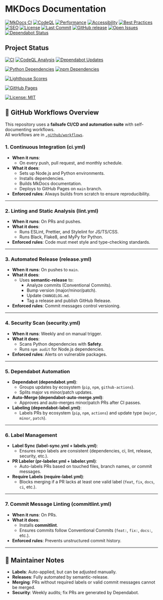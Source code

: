 # MKDocs Documentation

[![MkDocs CI](https://github.com/RootService/MKDocs/actions/workflows/ci.yml/badge.svg)](https://github.com/RootService/MKDocs/actions/workflows/ci.yml)
[![CodeQL](https://github.com/RootService/MKDocs/actions/workflows/ci.yml/badge.svg?event=codeql)](https://github.com/RootService/MKDocs/security/code-scanning)
[![Performance](https://img.shields.io/endpoint?url=https://raw.githubusercontent.com/RootService/MKDocs/gh-pages/lh-scores.json&label=Performance&query=$.performance&color=green)]()
[![Accessibility](https://img.shields.io/endpoint?url=https://raw.githubusercontent.com/RootService/MKDocs/gh-pages/lh-scores.json&label=Accessibility&query=$.accessibility&color=green)]()
[![Best Practices](https://img.shields.io/endpoint?url=https://raw.githubusercontent.com/RootService/MKDocs/gh-pages/lh-scores.json&label=Best%20Practices&query=$."best-practices"&color=green)]()
[![SEO](https://img.shields.io/endpoint?url=https://raw.githubusercontent.com/RootService/MKDocs/gh-pages/lh-scores.json&label=SEO&query=$.seo&color=green)]()
[![License](https://img.shields.io/github/license/RootService/MKDocs)](LICENSE)
[![Last Commit](https://img.shields.io/github/last-commit/RootService/MKDocs.svg)](https://github.com/RootService/MKDocs/commits/main)
[![GitHub release](https://img.shields.io/github/v/release/RootService/MKDocs)](https://github.com/RootService/MKDocs/releases)
[![Open Issues](https://img.shields.io/github/issues/RootService/MKDocs.svg)](https://github.com/RootService/MKDocs/issues)
[![Dependabot Status](https://img.shields.io/badge/dependabot-enabled-brightgreen?logo=dependabot)](https://docs.github.com/en/code-security/dependabot/dependabot-security-updates)

## Project Status

[![CI](https://github.com/RootService/MKDocs/actions/workflows/ci.yml/badge.svg)](https://github.com/RootService/MKDocs/actions/workflows/ci.yml)
[![CodeQL Analysis](https://github.com/RootService/MKDocs/actions/workflows/codeql.yml/badge.svg)](https://github.com/RootService/MKDocs/actions/workflows/codeql.yml)
[![Dependabot Updates](https://img.shields.io/badge/Dependabot-enabled-brightgreen?logo=dependabot)](https://github.com/RootService/MKDocs/network/updates)

[![Python Dependencies](https://img.shields.io/badge/pip-requirements-blue?logo=python)](requirements.txt)
[![npm Dependencies](https://img.shields.io/badge/npm-deps-blue?logo=npm)](package.json)

[![Lighthouse Scores](https://img.shields.io/endpoint?url=https://raw.githubusercontent.com/RootService/MKDocs/gh-pages/lh-scores.json)](https://RootService.github.io/MKDocs/lh-scores.json)

[![GitHub Pages](https://img.shields.io/github/deployments/RootService/MKDocs/github-pages?label=docs)](https://RootService.github.io/MKDocs/)

[![License: MIT](https://img.shields.io/badge/License-MIT-yellow.svg)](LICENSE)


## 🔧 GitHub Workflows Overview

This repository uses a **failsafe CI/CD and automation suite** with self-documenting workflows.  
All workflows are in [`.github/workflows`](.github/workflows).

### 1. **Continuous Integration (ci.yml)**
- **When it runs**:  
  - On every push, pull request, and monthly schedule.  
- **What it does**:  
  - Sets up Node.js and Python environments.  
  - Installs dependencies.  
  - Builds MkDocs documentation.  
  - Deploys to GitHub Pages on `main` branch.  
- **Enforced rules**: Always builds from scratch to ensure reproducibility.

---

### 2. **Linting and Static Analysis (lint.yml)**
- **When it runs**: On PRs and pushes.  
- **What it does**:  
  - Runs ESLint, Prettier, and Stylelint for JS/TS/CSS.  
  - Runs Black, Flake8, and MyPy for Python.  
- **Enforced rules**: Code must meet style and type-checking standards.

---

### 3. **Automated Release (release.yml)**
- **When it runs**: On pushes to `main`.  
- **What it does**:  
  - Uses **semantic-release** to:  
    - Analyze commits (Conventional Commits).  
    - Bump version (major/minor/patch).  
    - Update `CHANGELOG.md`.  
    - Tag a release and publish GitHub Release.  
- **Enforced rules**: Commit messages control versioning.

---

### 4. **Security Scan (security.yml)**
- **When it runs**: Weekly and on manual trigger.  
- **What it does**:  
  - Scans Python dependencies with **Safety**.  
  - Runs `npm audit` for Node.js dependencies.  
- **Enforced rules**: Alerts on vulnerable packages.

---

### 5. **Dependabot Automation**
- **Dependabot (dependabot.yml)**:  
  - Groups updates by ecosystem (`pip`, `npm`, `github-actions`).  
  - Splits major vs minor/patch updates.  
- **Auto-Merge (dependabot-auto-merge.yml)**:  
  - Approves and auto-merges minor/patch PRs after CI passes.  
- **Labeling (dependabot-label.yml)**:  
  - Labels PRs by ecosystem (`pip`, `npm`, `actions`) and update type (`major`, `minor`, `patch`).  

---

### 6. **Label Management**
- **Label Sync (label-sync.yml + labels.yml)**:  
  - Ensures repo labels are consistent (dependencies, ci, lint, release, security, etc.).  
- **PR Labeler (pr-labeler.yml + labeler.yml)**:  
  - Auto-labels PRs based on touched files, branch names, or commit messages.  
- **Require Labels (require-label.yml)**:  
  - Blocks merging if a PR lacks at least one valid label (`feat`, `fix`, `docs`, `ci`, etc.).  

---

### 7. **Commit Message Linting (commitlint.yml)**
- **When it runs**: On PRs.  
- **What it does**:  
  - Installs **commitlint**.  
  - Ensures commits follow Conventional Commits (`feat:`, `fix:`, `docs:`, etc.).  
- **Enforced rules**: Prevents unstructured commit history.

---

## 🚀 Maintainer Notes
- **Labels**: Auto-applied, but can be adjusted manually.  
- **Releases**: Fully automated by semantic-release.  
- **Merging**: PRs without required labels or valid commit messages cannot be merged.  
- **Security**: Weekly audits; fix PRs are generated by Dependabot.  

